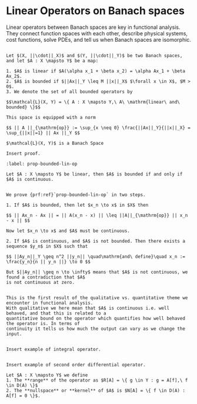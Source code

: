 # Linear Operators on Banach spaces

Linear operators between Banach spaces are key in functional analysis. They connect function spaces
with each other, describe physical systems, cost functions, solve PDEs, and tell us when Banach spaces
are isomorphic.

```{prf:definition} Linear operator

Let $(X, ||\cdot||_X)$ and $(Y, ||\cdot||_Y)$ be two Banach spaces, and let $A : X \mapsto Y$ be a map:

1. $A$ is linear if $A(\alpha x_1 + \beta x_2) = \alpha Ax_1 + \beta Ax_2$.
2. $A$ is bounded if $||Ax||_Y \leq M ||x||_X$ $\forall x \in X$, $M > 0$.
3. We denote the set of all bounded operators by

$$\mathcal{L}(X, Y) = \{ A : X \mapsto Y,\ A\ \mathrm{linear\ and\ bounded} \}$$

This space is equipped with a norm

$$ || A ||_{\mathrm{op}} := \sup_{x \neq 0} \frac{||Ax||_Y}{||x||_X} = \sup_{||x||=1} || Ax ||_Y $$
```

```{prf:proposition}
$\mathcal{L}(X, Y)$ is a Banach Space
```

```{dropdown} **Proof:**
Insert proof.
```

```{prf:proposition} Qualitative vs Quantitative properties
:label: prop-bounded-lin-op

Let $A : X \mapsto Y$ be linear, then $A$ is bounded if and only if $A$ is continuous.
```

```{dropdown} **Proof:**

We prove {prf:ref}`prop-bounded-lin-op` in two steps.

1. If $A$ is bounded, then let $x_n \to x$ in $X$ then

$$ || Ax_n - Ax || = || A(x_n - x) || \leq ||A||_{\mathrm{op}} || x_n - x || $$

Now let $x_n \to x$ and $A$ must be continuous.

2. If $A$ is continuous, and $A$ is not bounded. Then there exists a sequence $y_n$ in $X$ such that

$$ ||Ay_n||_Y \geq n^2 ||y_n|| \quad\mathrm{and\ define}\quad x_n := \frac{y_n}{n || y_n ||} \to 0 $$

But $||Ay_n|| \geq n \to \infty$ means that $A$ is not continuous, we found a contradiction that $A$
is not continuous at zero.

```

```{prf:remark}

This is the first result of the qualitative vs. quantitative theme we encounter in functional analysis.
With qualitative we here mean that $A$ is continuous i.e. well behaved, and that this is related to a
quantitative bound on the operator which quantifies how well behaved the operator is. In terms of
continuity it tells us how much the output can vary as we change the input.

```


```{prf:example}

Insert example of integral operator.

```

```{prf:example}

Insert example of second order differential operator.

```

```{prf:definition}
Let $A : X \mapsto Y$ we define
1. The **range** of the operator as $R[A] = \{ g \in Y : g = A[f],\ f \in D(A) \}$
2. The **nullspace** or **kernel** of $A$ is $N[A] = \{ f \in D(A) : A[f] = 0 \}$.
```

